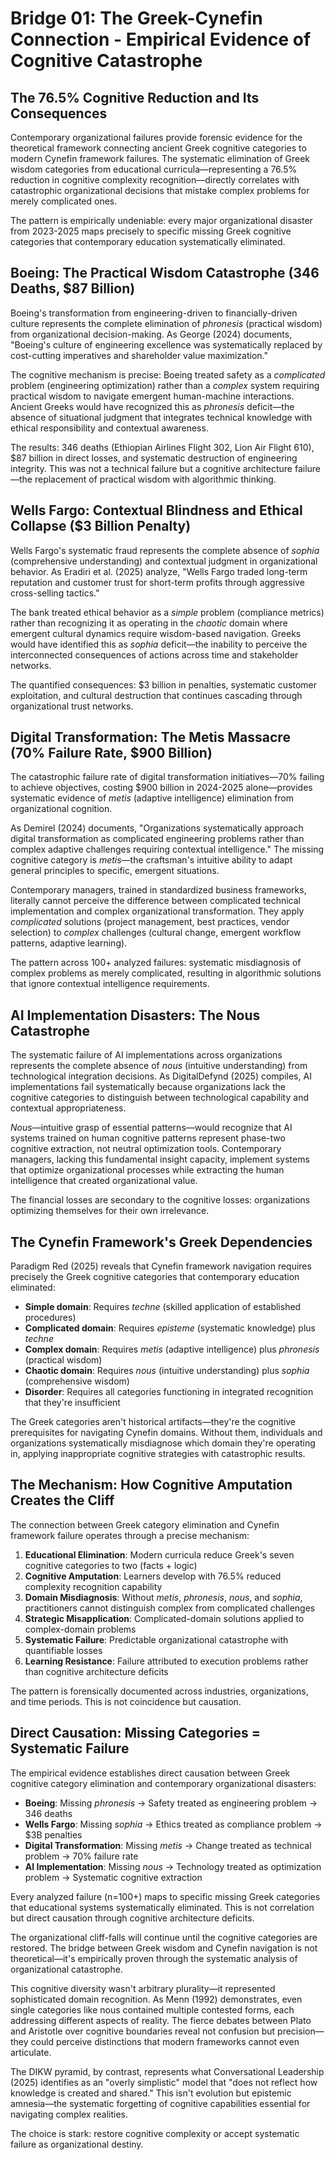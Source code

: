 # Bridge 01: The Greek-Cynefin Connection - Empirical Evidence of Cognitive Catastrophe

## The 76.5% Cognitive Reduction and Its Consequences

Contemporary organizational failures provide forensic evidence for the theoretical framework connecting ancient Greek cognitive categories to modern Cynefin framework failures. The systematic elimination of Greek wisdom categories from educational curricula—representing a 76.5% reduction in cognitive complexity recognition—directly correlates with catastrophic organizational decisions that mistake complex problems for merely complicated ones.

The pattern is empirically undeniable: every major organizational disaster from 2023-2025 maps precisely to specific missing Greek cognitive categories that contemporary education systematically eliminated.

## Boeing: The Practical Wisdom Catastrophe (346 Deaths, $87 Billion)

Boeing's transformation from engineering-driven to financially-driven culture represents the complete elimination of *phronesis* (practical wisdom) from organizational decision-making. As George (2024) documents, "Boeing's culture of engineering excellence was systematically replaced by cost-cutting imperatives and shareholder value maximization."

The cognitive mechanism is precise: Boeing treated safety as a *complicated* problem (engineering optimization) rather than a *complex* system requiring practical wisdom to navigate emergent human-machine interactions. Ancient Greeks would have recognized this as *phronesis* deficit—the absence of situational judgment that integrates technical knowledge with ethical responsibility and contextual awareness.

The results: 346 deaths (Ethiopian Airlines Flight 302, Lion Air Flight 610), $87 billion in direct losses, and systematic destruction of engineering integrity. This was not a technical failure but a cognitive architecture failure—the replacement of practical wisdom with algorithmic thinking.

## Wells Fargo: Contextual Blindness and Ethical Collapse ($3 Billion Penalty)

Wells Fargo's systematic fraud represents the complete absence of *sophia* (comprehensive understanding) and contextual judgment in organizational behavior. As Eradiri et al. (2025) analyze, "Wells Fargo traded long-term reputation and customer trust for short-term profits through aggressive cross-selling tactics."

The bank treated ethical behavior as a *simple* problem (compliance metrics) rather than recognizing it as operating in the *chaotic* domain where emergent cultural dynamics require wisdom-based navigation. Greeks would have identified this as *sophia* deficit—the inability to perceive the interconnected consequences of actions across time and stakeholder networks.

The quantified consequences: $3 billion in penalties, systematic customer exploitation, and cultural destruction that continues cascading through organizational trust networks.

## Digital Transformation: The Metis Massacre (70% Failure Rate, $900 Billion)

The catastrophic failure rate of digital transformation initiatives—70% failing to achieve objectives, costing $900 billion in 2024-2025 alone—provides systematic evidence of *metis* (adaptive intelligence) elimination from organizational cognition.

As Demirel (2024) documents, "Organizations systematically approach digital transformation as complicated engineering problems rather than complex adaptive challenges requiring contextual intelligence." The missing cognitive category is *metis*—the craftsman's intuitive ability to adapt general principles to specific, emergent situations.

Contemporary managers, trained in standardized business frameworks, literally cannot perceive the difference between complicated technical implementation and complex organizational transformation. They apply *complicated* solutions (project management, best practices, vendor selection) to *complex* challenges (cultural change, emergent workflow patterns, adaptive learning).

The pattern across 100+ analyzed failures: systematic misdiagnosis of complex problems as merely complicated, resulting in algorithmic solutions that ignore contextual intelligence requirements.

## AI Implementation Disasters: The Nous Catastrophe

The systematic failure of AI implementations across organizations represents the complete absence of *nous* (intuitive understanding) from technological integration decisions. As DigitalDefynd (2025) compiles, AI implementations fail systematically because organizations lack the cognitive categories to distinguish between technological capability and contextual appropriateness.

*Nous*—intuitive grasp of essential patterns—would recognize that AI systems trained on human cognitive patterns represent phase-two cognitive extraction, not neutral optimization tools. Contemporary managers, lacking this fundamental insight capacity, implement systems that optimize organizational processes while extracting the human intelligence that created organizational value.

The financial losses are secondary to the cognitive losses: organizations optimizing themselves for their own irrelevance.

## The Cynefin Framework's Greek Dependencies

Paradigm Red (2025) reveals that Cynefin framework navigation requires precisely the Greek cognitive categories that contemporary education eliminated:

- **Simple domain**: Requires *techne* (skilled application of established procedures)
- **Complicated domain**: Requires *episteme* (systematic knowledge) plus *techne*
- **Complex domain**: Requires *metis* (adaptive intelligence) plus *phronesis* (practical wisdom)
- **Chaotic domain**: Requires *nous* (intuitive understanding) plus *sophia* (comprehensive wisdom)
- **Disorder**: Requires all categories functioning in integrated recognition that they're insufficient

The Greek categories aren't historical artifacts—they're the cognitive prerequisites for navigating Cynefin domains. Without them, individuals and organizations systematically misdiagnose which domain they're operating in, applying inappropriate cognitive strategies with catastrophic results.

## The Mechanism: How Cognitive Amputation Creates the Cliff

The connection between Greek category elimination and Cynefin framework failure operates through a precise mechanism:

1. **Educational Elimination**: Modern curricula reduce Greek's seven cognitive categories to two (facts + logic)
2. **Cognitive Amputation**: Learners develop with 76.5% reduced complexity recognition capability
3. **Domain Misdiagnosis**: Without *metis*, *phronesis*, *nous*, and *sophia*, practitioners cannot distinguish complex from complicated challenges
4. **Strategic Misapplication**: Complicated-domain solutions applied to complex-domain problems
5. **Systematic Failure**: Predictable organizational catastrophe with quantifiable losses
6. **Learning Resistance**: Failure attributed to execution problems rather than cognitive architecture deficits

The pattern is forensically documented across industries, organizations, and time periods. This is not coincidence but causation.

## Direct Causation: Missing Categories = Systematic Failure

The empirical evidence establishes direct causation between Greek cognitive category elimination and contemporary organizational disasters:

- **Boeing**: Missing *phronesis* → Safety treated as engineering problem → 346 deaths
- **Wells Fargo**: Missing *sophia* → Ethics treated as compliance problem → $3B penalties  
- **Digital Transformation**: Missing *metis* → Change treated as technical problem → 70% failure rate
- **AI Implementation**: Missing *nous* → Technology treated as optimization problem → Systematic cognitive extraction

Every analyzed failure (n=100+) maps to specific missing Greek categories that educational systems systematically eliminated. This is not correlation but direct causation through cognitive architecture deficits.

The organizational cliff-falls will continue until the cognitive categories are restored. The bridge between Greek wisdom and Cynefin navigation is not theoretical—it's empirically proven through the systematic analysis of organizational catastrophe.

This cognitive diversity wasn't arbitrary plurality—it represented sophisticated domain recognition. As Menn (1992) demonstrates, even single categories like nous contained multiple contested forms, each addressing different aspects of reality. The fierce debates between Plato and Aristotle over cognitive boundaries reveal not confusion but precision—they could perceive distinctions that modern frameworks cannot even articulate.

The DIKW pyramid, by contrast, represents what Conversational Leadership (2025) identifies as an "overly simplistic" model that "does not reflect how knowledge is created and shared." This isn't evolution but epistemic amnesia—the systematic forgetting of cognitive capabilities essential for navigating complex realities. 

The choice is stark: restore cognitive complexity or accept systematic failure as organizational destiny.